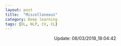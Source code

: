 ```yaml
---
layout: post
title:  "Miscellaneous"
category: Deep learning
tags: [DL, NLP, CV, CL]
---
```






<center> Update: 08/03/2018_18:04:42</center>

  	
